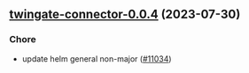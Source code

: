 

## [twingate-connector-0.0.4](https://github.com/truecharts/charts/compare/twingate-connector-0.0.3...twingate-connector-0.0.4) (2023-07-30)

### Chore

- update helm general non-major ([#11034](https://github.com/truecharts/charts/issues/11034))
  
  